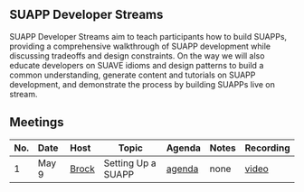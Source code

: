 ##  SUAPP Developer Streams

SUAPP Developer Streams aim to teach participants how to build SUAPPs, providing a comprehensive walkthrough of SUAPP development while discussing tradeoffs and design constraints. On the way we will also educate developers on SUAVE idioms and design patterns to build a common understanding, generate content and tutorials on SUAPP development, and demonstrate the process by building SUAPPs live on stream.

## Meetings

| No. |Date | Host | Topic | Agenda | Notes | Recording |
|:---|:---|:---|---|---|---|:---|
1 | May 9 | [Brock](https://collective.flashbots.net/u/Moe) | Setting Up a SUAPP | [agenda](https://x.com/zeroXbrock/status/1805341030935577046) | none | [video](https://www.youtube.com/watch?v=sZNkcuflZyk) |